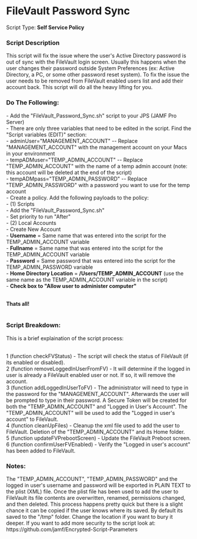 <h1>FileVault Password Sync</h1>

Script Type: <b>Self Service Policy</b><br>

<h3>Script Description</h3>
This script will fix the issue where the user's Active Directory password is out of sync with the FileVault login screen.
Usually this happens when the user changes their password outside System Preferences (ex: Active Directory, a PC, or some other
password reset system).  To fix the issue the user needs to be removed from FileVault enabled users list and add their account
back.  This script will do all the heavy lifting for you.<br>

<h3>Do The Following:</h3>
- Add the "FileVault_Password_Sync.sh" script to your JPS (JAMF Pro Server)<br>
- There are only three variables that need to be edited in the script.  Find the "Script variables (EDIT)" section:<br>
  - adminUser="MANAGEMENT_ACCOUNT"     -- Replace "MANAGEMENT_ACCOUNT" with the management account on your Macs in your environment<br>
  - tempADMuser="TEMP_ADMIN_ACCOUNT"   -- Replace "TEMP_ADMIN_ACCOUNT" with the name of a temp admin account (note: this account will be deleted at the end of the script)<br>
  - tempADMpass="TEMP_ADMIN_PASSWORD"  -- Replace "TEMP_ADMIN_PASSWORD" with a password you want to use for the temp account<br>
- Create a policy.  Add the following payloads to the policy:<br>
  - (1) Scripts <br>
      - Add the "FileVault_Password_Sync.sh" <br>
      - Set priority to run "After"<br>
  - (2) Local Accounts  <br>
      - Create New Account<br>
      - <b>Username</b> = Same name that was entered into the script for the TEMP_ADMIN_ACCOUNT variable<br>
      - <b>Fullname</b> = Same name that was entered into the script for the TEMP_ADMIN_ACCOUNT variable<br>
      - <b>Password</b> = Same password that was entered into the script for the TEMP_ADMIN_PASSWORD variable<br>
      - <b>Home Directory Location</b> = <b>/Users/TEMP_ADMIN_ACCOUNT</b> (use the same name as the TEMP_ADMIN_ACCOUNT variable in the script)<br>
      - <b>Check box to "Allow user to administer computer"</b><br><br>

<b>Thats all!</b><br><br>

<h3>Script Breakdown:</h3>
This is a brief explaination of the script process:<br><br>

1 (function checkFVStatus) - The script will check the status of FileVault (if its enabled or disabled).<br>
2 (function removeLoggedInUserFromFV) - It will determine if the logged in user is already a FileVault enabled user or not.  If so, it will remove the account.<br>
3 (function addLoggedInUserToFV) - The administrator will need to type in the password for the "MANAGEMENT_ACCOUNT".  Afterwards the user will be prompted to type in their password.  A Secure Token will be created for both the "TEMP_ADMIN_ACCOUNT" and "Logged in User's Account".  The "TEMP_ADMIN_ACCOUNT" will be used to add the "Logged in user's account" to FileVault.<br>
4 (function cleanUpFiles) - Cleanup the xml file used to add the user to FileVault.  Deletion of the "TEMP_ADMIN_ACCOUNT" and its Home folder.<br>
5 (function updateFVPrebootScreen) - Update the FileVault Preboot screen.<br>
6 (function confirmUserFVEnabled) - Verify the "Logged in user's account" has been added to FileVault.<br>

<h3>Notes:</h3>
The "TEMP_ADMIN_ACCOUNT", "TEMP_ADMIN_PASSWORD" and the logged in user's username and password will be exported in PLAIN TEXT to the plist (XML) file.  Once the plist file has been used to add the user to FileVault its file contents are overwritten, renamed, permissions changed, and then deleted.   This process happens pretty quick but there is a slight chance it can be copied if the user knows where its saved.  By default its saved to the "/tmp" folder.  Change the location if you want to bury it deeper.  If you want to add more security to the script look at: https://github.com/jamf/Encrypted-Script-Parameters

